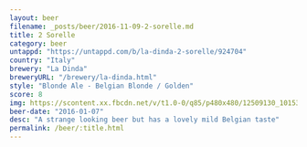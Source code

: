 ```yaml
---
layout: beer
filename: _posts/beer/2016-11-09-2-sorelle.md
title: 2 Sorelle
category: beer
untappd: "https://untappd.com/b/la-dinda-2-sorelle/924704"
country: "Italy"
brewery: "La Dinda"
breweryURL: "/brewery/la-dinda.html"
style: "Blonde Ale - Belgian Blonde / Golden"
score: 8
img: https://scontent.xx.fbcdn.net/v/t1.0-0/q85/p480x480/12509130_10153811640153745_7506807419110071415_n.jpg?oh=0381de943cdb51a1667d1d9a30c66328&oe=5B025EE3
beer-date: "2016-01-07"
desc: "A strange looking beer but has a lovely mild Belgian taste"
permalink: /beer/:title.html
---
```

